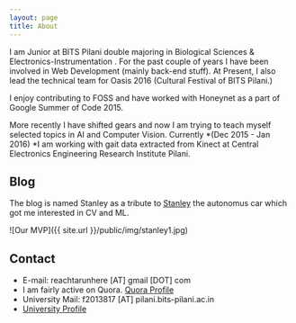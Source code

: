 ```yaml
---
layout: page
title: About
---
```


I am Junior at BITS Pilani double majoring in Biological Sciences & Electronics-Instrumentation . For the past couple of years I have been involved in Web Development (mainly back-end stuff). At Present, I also lead the technical team for Oasis 2016 (Cultural Festival of BITS Pilani.)

I enjoy contributing to FOSS and have worked with Honeynet as a part of Google Summer of Code 2015. 

More recently I have shifted gears and now I am trying to teach myself selected topics in AI and Computer Vision. Currently *(Dec 2015 - Jan 2016) *I am working with gait data extracted from Kinect at Central Electronics Engineering Research Institute Pilani.

## Blog

The blog is named Stanley as a tribute to [Stanley](https://en.wikipedia.org/wiki/Stanley_%28vehicle%29)  the autonomus car which got me interested in CV and ML.

![Our MVP]({{ site.url }}/public/img/stanley1.jpg)

## Contact

* E-mail: reachtarunhere [AT] gmail [DOT] com
* I am fairly active on Quora. [Quora Profile](https://www.quora.com/profile/Tarun-Kumar-27)
* University Mail: f2013817 [AT] pilani.bits-pilani.ac.in
* [University Profile](http://www.bits-pilani.ac.in/spp/f2013817)